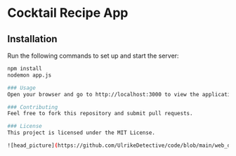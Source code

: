 # Cocktail Recipe App

## Installation

Run the following commands to set up and start the server:

```bash
npm install
nodemon app.js

### Usage
Open your browser and go to http://localhost:3000 to view the application.

### Contributing
Feel free to fork this repository and submit pull requests.

### License
This project is licensed under the MIT License.

![head_picture](https://github.com/UlrikeDetective/code/blob/main/web_development/node/Cocktail_API/public/images/cocktail02.png)
